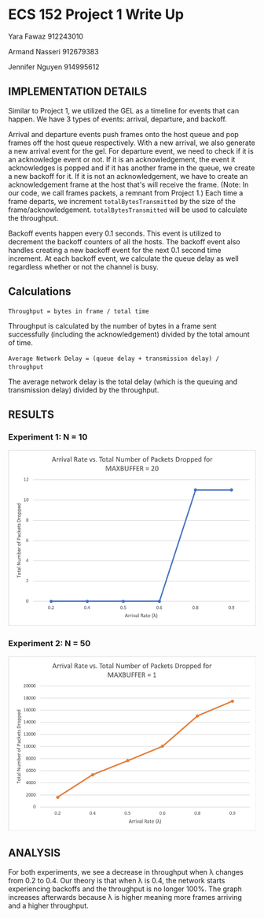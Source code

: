 # ECS 152 Project 1 Write Up

Yara Fawaz 912243010

Armand Nasseri 912679383

Jennifer Nguyen 914995612

## **IMPLEMENTATION DETAILS**

Similar to Project 1, we utilized the GEL as a timeline for events that can happen. We have 3 types of events: arrival, departure, and backoff.

 Arrival and departure events push frames onto the host queue and pop frames off the host queue respectively. With a new arrival, we also generate a new arrival event for the gel. For departure event, we need to check if it is an acknowledge event or not. If it is an acknowledgement, the event it acknowledges is popped and if it has another frame in the queue, we create a new backoff for it. If it is not an acknowledgement, we have to create an acknowledgement frame at the host that's will receive the frame. (Note: In our code, we call frames packets, a remnant from Project 1.) Each time a frame departs, we increment `totalBytesTransmitted` by the size of the frame/acknowledgement. `totalBytesTransmitted` will be used to calculate the throughput. 

 Backoff events happen every 0.1 seconds. This event is utilized to decrement the backoff counters of all the hosts. The backoff event also handles creating a new backoff event for the next 0.1 second time increment. At each backoff event, we calculate the queue delay as well regardless whether or not the channel is busy.

## **Calculations**

 `Throughput = bytes in frame / total time` 

Throughput is calculated by the number of bytes in a frame sent successfully (including the acknowledgement) divided by the total amount of time. 

 `Average Network Delay = (queue delay + transmission delay) / throughput` 

The average network delay is the total delay (which is the queuing and transmission delay) divided by the throughput. 

## **RESULTS**

### Experiment 1: N = 10

![](buffer=20.png)

### Experiment 2: N = 50

![](buffer=1.png)

## **ANALYSIS**

For both experiments, we see a decrease in throughput when λ changes from 0.2 to 0.4. Our theory is that when λ is 0.4, the network starts experiencing backoffs and the throughput is no longer 100%. The graph increases afterwards because λ is higher meaning more frames arriving and a higher throughput.
